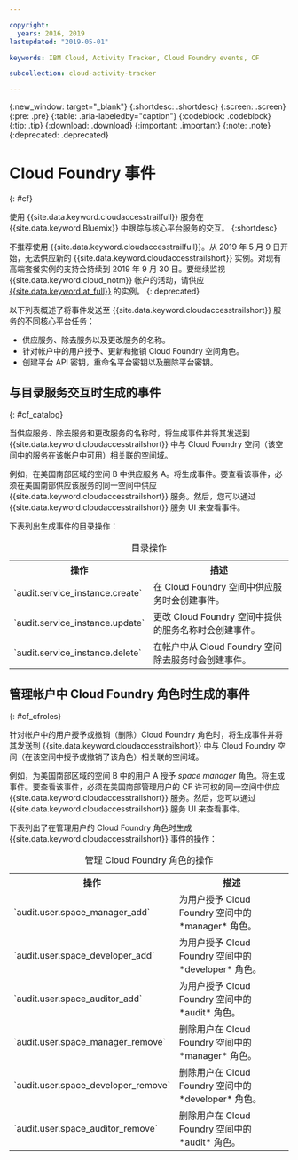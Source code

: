 ```yaml
---

copyright:
  years: 2016, 2019
lastupdated: "2019-05-01"

keywords: IBM Cloud, Activity Tracker, Cloud Foundry events, CF

subcollection: cloud-activity-tracker

---
```


{:new_window: target="_blank"}
{:shortdesc: .shortdesc}
{:screen: .screen}
{:pre: .pre}
{:table: .aria-labeledby="caption"}
{:codeblock: .codeblock}
{:tip: .tip}
{:download: .download}
{:important: .important}
{:note: .note}
{:deprecated: .deprecated}


# Cloud Foundry 事件
{: #cf}

使用 {{site.data.keyword.cloudaccesstrailfull}} 服务在 {{site.data.keyword.Bluemix}} 中跟踪与核心平台服务的交互。
{:shortdesc}

不推荐使用 {{site.data.keyword.cloudaccesstrailfull}}。从 2019 年 5 月 9 日开始，无法供应新的 {{site.data.keyword.cloudaccesstrailshort}} 实例。对现有高端套餐实例的支持会持续到 2019 年 9 月 30 日。要继续监视 {{site.data.keyword.cloud_notm}} 帐户的活动，请供应 [{{site.data.keyword.at_full}}](/docs/services/Activity-Tracker-with-LogDNA?topic=logdnaat-getting-started#getting-started) 的实例。
{: deprecated}

以下列表概述了将事件发送至 {{site.data.keyword.cloudaccesstrailshort}} 服务的不同核心平台任务： 

* 供应服务、除去服务以及更改服务的名称。
* 针对帐户中的用户授予、更新和撤销 Cloud Foundry 空间角色。
* 创建平台 API 密钥，重命名平台密钥以及删除平台密钥。


## 与目录服务交互时生成的事件
{: #cf_catalog}

当供应服务、除去服务和更改服务的名称时，将生成事件并将其发送到 {{site.data.keyword.cloudaccesstrailshort}} 中与 Cloud Foundry 空间（该空间中的服务在该帐户中可用）相关联的空间域。 

例如，在美国南部区域的空间 B 中供应服务 A。将生成事件。要查看该事件，必须在美国南部供应该服务的同一空间中供应 {{site.data.keyword.cloudaccesstrailshort}} 服务。然后，您可以通过 {{site.data.keyword.cloudaccesstrailshort}} 服务 UI 来查看事件。

下表列出生成事件的目录操作：

<table>
  <caption>目录操作</caption>
  <tr>
    <th>操作</th>
	  <th>描述</th>
  <tr>
  <tr>
    <td>`audit.service_instance.create`</td>
	<td>在 Cloud Foundry 空间中供应服务时会创建事件。</td>
  </tr>
  <tr>
    <td>`audit.service_instance.update`</td>
	<td>更改 Cloud Foundry 空间中提供的服务名称时会创建事件。</td>
  </tr>
  <tr>
    <td>`audit.service_instance.delete`</td>
	<td>在帐户中从 Cloud Foundry 空间除去服务时会创建事件。</td>
  </tr>
</table>


 	

## 管理帐户中 Cloud Foundry 角色时生成的事件
{: #cf_cfroles} 

针对帐户中的用户授予或撤销（删除）Cloud Foundry 角色时，将生成事件并将其发送到 {{site.data.keyword.cloudaccesstrailshort}} 中与 Cloud Foundry 空间（在该空间中授予或撤销了该角色）相关联的空间域。 

例如，为美国南部区域的空间 B 中的用户 A 授予 *space manager* 角色。将生成事件。要查看该事件，必须在美国南部管理用户的 CF 许可权的同一空间中供应 {{site.data.keyword.cloudaccesstrailshort}} 服务。然后，您可以通过 {{site.data.keyword.cloudaccesstrailshort}} 服务 UI 来查看事件。


下表列出了在管理用户的 Cloud Foundry 角色时生成 {{site.data.keyword.cloudaccesstrailshort}} 事件的操作：

<table>
  <caption>管理 Cloud Foundry 角色的操作</caption>
  <tr>
    <th>操作</th>
	<th>描述</th>
  <tr>
  <tr>
    <td>`audit.user.space_manager_add`</td>
	<td>为用户授予 Cloud Foundry 空间中的 *manager* 角色。</td>
  </tr>
  <tr>
    <td>`audit.user.space_developer_add`</td>
	<td>为用户授予 Cloud Foundry 空间中的 *developer* 角色。</td>
  </tr>
  <tr>
    <td>`audit.user.space_auditor_add`</td>
	<td>为用户授予 Cloud Foundry 空间中的 *audit* 角色。</td>
  </tr>
  <tr>
    <td>`audit.user.space_manager_remove`</td>
	<td>删除用户在 Cloud Foundry 空间中的 *manager* 角色。</td>
  </tr>
  <tr>
    <td>`audit.user.space_developer_remove`</td>
	<td>删除用户在 Cloud Foundry 空间中的 *developer* 角色。</td>
  </tr>
  <tr>
    <td>`audit.user.space_auditor_remove`</td>
	<td>删除用户在 Cloud Foundry 空间中的 *audit* 角色。</td>
  </tr>
</table>






	
 	
 	

